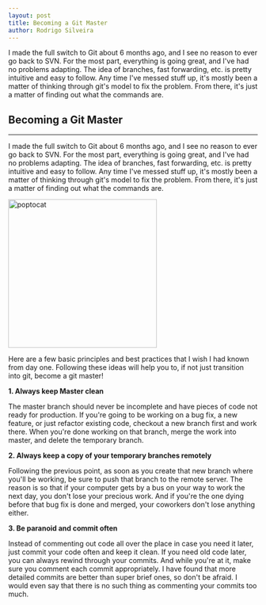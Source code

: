 ```yaml
---
layout: post
title: Becoming a Git Master
author: Rodrigo Silveira
---
```


I made the full switch to Git about 6 months ago, and I see no reason to ever go back to SVN. For the most part, everything is going great, and I've had no problems adapting. The idea of branches, fast forwarding, etc. is pretty intuitive and easy to follow. Any time I've messed stuff up, it's mostly been a matter of thinking through git's model to fix the problem. From there, it's just a matter of finding out what the commands are.

## Becoming a Git Master
-----

I made the full switch to Git about 6 months ago, and I see no reason to ever go back to SVN. For the most part, everything is going great, and I've had no problems adapting. The idea of branches, fast forwarding, etc. is pretty intuitive and easy to follow. Any time I've messed stuff up, it's mostly been a matter of thinking through git's model to fix the problem. From there, it's just a matter of finding out what the commands are.

<a href="http://rodrigo-silveira.com/wp-content/uploads/2013/02/poptocat.jpg"><img src="http://rodrigo-silveira.com/wp-content/uploads/2013/02/poptocat-300x300.jpg" alt="poptocat" width="300" height="300" class="alignleft size-medium wp-image-608" /></a>

Here are a few basic principles and best practices that I wish I had known from day one. Following these ideas will help you to, if not just transition into git, become a git master!

<strong>1. Always keep Master clean</strong>

The master branch should never be incomplete and have pieces of code not ready for production. If you're going to be working on a bug fix, a new feature, or just refactor existing code, checkout a new branch first and work there. When you're done working on that branch, merge the work into master, and delete the temporary branch.

<strong>2. Always keep a copy of your temporary branches remotely</strong>

Following the previous point, as soon as you create that new branch where you'll be working, be sure to push that branch to the remote server. The reason is so that if your computer gets by a bus on your way to work the next day, you don't lose your precious work. And if you're the one dying before that bug fix is done and merged, your coworkers don't lose anything either.

<strong>3. Be paranoid and commit often </strong>

Instead of commenting out code all over the place in case you need it later, just commit your code often and keep it clean. If you need old code later, you can always rewind through your commits. And while you're at it, make sure you comment each commit appropriately. I have found that more detailed commits are better than super brief ones, so don't be afraid. I would even say that there is no such thing as commenting your commits too much.